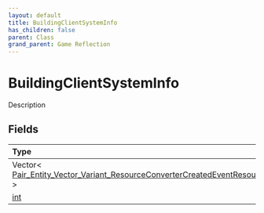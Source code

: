 ```yaml
---
layout: default
title: BuildingClientSystemInfo
has_children: false
parent: Class
grand_parent: Game Reflection
---
```

# BuildingClientSystemInfo
Description 

## Fields

| Type | Name |
|:----------|:--------------|
| Vector< [Pair_Entity_Vector_Variant_ResourceConverterCreatedEventResourceStorageCreatedEventResourceRemovedFromConverterEvent](/riftbreaker-wiki/docs/game-reflection/classes/pair__entity__vector__variant__resource_converter_created_event_resource_storage_created_event_resource_removed_from_converter_event/) > | to_init |
| [int](/riftbreaker-wiki/docs/game-reflection/enums/int/) | version |

